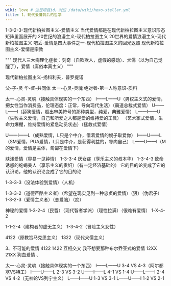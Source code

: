 ```yaml
---
wiki: love # 这是项目id，对应 /data/wiki/hexo-stellar.yml
title: 1、现代爱情背后的哲学
---
```


1-3-2-3-现代新柏拉图主义-爱情主义
当代爱情都是在现代新柏拉图主义意识形态矩阵里面展开的
20世纪的浪漫主义-现代柏拉图主义
20世界的爱情浪漫主义-现代新柏拉图主义
吧丢-爱情是四大事件之一-现代柏拉图主义的回光返照
现代新柏拉图主义-爱情是宗教

"""
现代人三大病理化症状：刻奇（自欺欺人，虚假的感动）、犬儒（以为自己觉醒了），爱情（庸俗本真主义）
"""

现代新柏拉图主义-扬科利夫，普罗提诺

父-子-灵
华-督-共同体
太一-心灵-灵魂
绝对者-第一人称意识-质料 


太一-心灵-灵魂（接触具体现实的一个东西）
I——L——U（男权主义式的爱情，把女性当作消费品，伦理态度：正常，导向现代生活）（霸道总裁式爱情）
U——L——I（舔狗爱情，超出审美符号的那种类型，纯爱，典雅爱情）
L——I——U（失败主义爱情，自己和所爱之人都是爱的维持爱的工具）
（艺术家式爱情，生命力爆棚，维持爱情的紧急动员状态）（拯救式爱情）

U——I——L（成熟爱情，L只是个中介，借着爱情的幌子取爱你）
I——U——L（SM爱情，PUA爱情，L只是中介，是获得利益的，导向自己）
L——U——I（M的爱情，爱情是主体，匍匐在爱情下）

肤浅爱情（容易一见钟情）
1-3-3-4 厌女症（享乐主义的叔本华）
1-3-4-3 致命诱惑的蛇蝎美人（享乐主义的贵妇）（有一定经济基础的）
它的目的论变成了它的认识论，他的认识论变成了它的目的论

1-3-3-3（没法体验到爱情）（人机）

1-3-3-2（道德严酷主义者）（希望在现实见到一种忠贞的爱情）（狠）（伪君子）
1-3-2-3（爱情主义者）（恋爱脑）（痴）

神秘的爱情
1-3-2-4（民哲）（现代智者学派）（理性拉满）（很难有爱情）
1-X-4-2

1-1-2-4（建构者的虚无主义）
1-3-4-2（冒险主义女性）

4122（原教旨马克思主义）
1322（现代犬儒主义）

3、不可能的爱情
4122
1422
互相交叉
我不想要那种布尔乔亚式的爱情
12XX
21XX
狗血爱情
、

太一-心灵-灵魂（接触具体现实的一个东西）
I——L——U
3-4 VS 4-3（阿尔都塞VS特工）
I——U——L
2-3 VS 3-2
U——I——L
4-1 VS 1-4
U——L——I
2-4 VS 4-2（无神论VS列宁主义）
L——I——U
1-3 VS 3-1
L——U——I
1-2 VS 2-1













